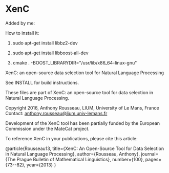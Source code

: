 XenC
====


Added by me:

How to install it:

1. sudo apt-get install libbz2-dev


2. sudo apt-get install libboost-all-dev


3. cmake . -BOOST_LIBRARYDIR="/usr/lib/x86_64-linux-gnu"



XenC: an open-source data selection tool for Natural Language Processing

See INSTALL for build instructions.

These files are part of XenC: an open-source tool for data selection in Natural Language Processing.

Copyright 2016, Anthony Rousseau, LIUM, University of Le Mans, France
Contact: anthony.rousseau@lium.univ-lemans.fr

Development of the XenC tool has been partially funded by the
European Commission under the MateCat project.

To reference XenC in your publications, please cite this article:

@article{Rousseau13,
  title={XenC: An Open-Source Tool for Data Selection in Natural Language Processing},
  author={Rousseau, Anthony},
  journal={The Prague Bulletin of Mathematical Linguistics},
  number={100},
  pages={73--82},
  year={2013}
}

